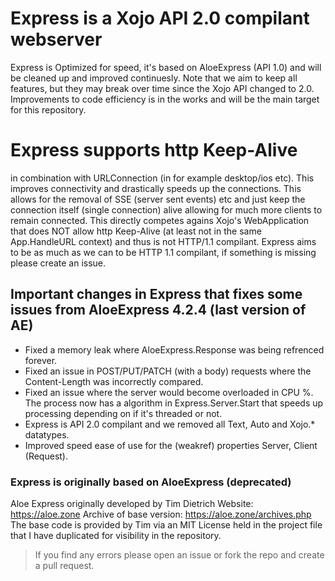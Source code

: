 # Express is a Xojo API 2.0 compilant webserver
Express is Optimized for speed, it's based on AloeExpress (API 1.0) and will be cleaned up and improved continuesly.
Note that we aim to keep all features, but they may break over time since the Xojo API changed to 2.0.
Improvements to code efficiency is in the works and will be the main target for this repository.


# Express supports http Keep-Alive 
in combination with URLConnection (in for example desktop/ios etc). This improves connectivity 
and drastically speeds up the connections. This allows for the removal of SSE (server sent events) etc
and just keep the connection itself (single connection) alive allowing for much more clients to remain
connected. This directly competes agains Xojo's WebApplication that does NOT allow http Keep-Alive 
(at least not in the same App.HandleURL context) and thus is not HTTP/1.1 compilant. 
Express aims to be as much as we can to be HTTP 1.1 compilant, if something is missing
please create an issue. 


## Important changes in Express that fixes some issues from AloeExpress 4.2.4 (last version of AE)
- Fixed a memory leak where AloeExpress.Response was being refrenced forever.
- Fixed an issue in POST/PUT/PATCH (with a body) requests where the Content-Length was incorrectly compared.
- Fixed an issue where the server would become overloaded in CPU %. The process now has a algorithm in Express.Server.Start that speeds up processing depending on if it's threaded or not.
- Express is API 2.0 compilant and we removed all Text, Auto and Xojo.* datatypes.
- Improved speed ease of use for the (weakref) properties Server, Client (Request).


### Express is originally based on AloeExpress (deprecated)
Aloe Express originally developed by Tim Dietrich
Website: https://aloe.zone
Archive of base version: https://aloe.zone/archives.php
The base code is provided by Tim via an MIT License held in the project file that I have duplicated for visibility in the repository.


> If you find any errors please open an issue or fork the repo and create a pull request.

